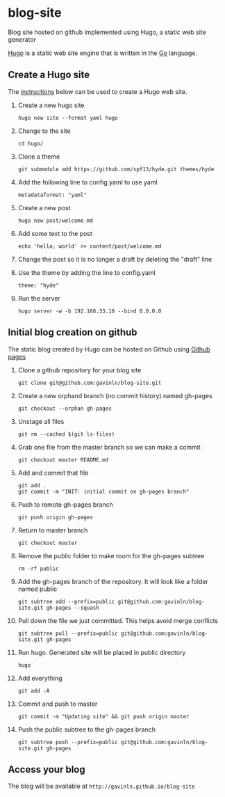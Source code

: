 # blog-site
Blog site hosted on github implemented using Hugo, a static web site generator

[Hugo][10] is a static web site engine that is written in the [Go][20]
language.

[10]: https://gohugo.io/
[20]: https://golang.org/

## Create a Hugo site

The [instructions][30] below can be used to create a Hugo web site.

[30]: http://gohugo.io/overview/introduction

1. Create a new hugo site
    ```
    hugo new site --format yaml hugo
    ```

2. Change to the site
    ```
    cd hugo/
    ```

3. Clone a theme
    ```
    git submodule add https://github.com/spf13/hyde.git themes/hyde
    ```

4. Add the following line to config.yaml to use yaml
    ```
    metadataformat: "yaml"
    ```

5. Create a new post
    ```
    hugo new post/welcome.md
    ```

6. Add some text to the post
    ```
    echo 'hello, world' >> content/post/welcome.md
    ```

7. Change the post so it is no longer a draft by deleting the "draft" line

8. Use the theme by adding the line to config.yaml
    ```
    theme: "hyde"
    ```

9. Run the server
    ```
    hugo server -w -b 192.168.33.10 --bind 0.0.0.0
    ```

## Initial blog creation on github

The static blog created by Hugo can be hosted on Github using
[Github pages][40]

[40]: http://gohugo.io/tutorials/github-pages-blog/#find-a-home-for-your-files

1. Clone a github repository for your blog site
    ```
    git clone git@github.com:gavinln/blog-site.git
    ```

2. Create a new orphand branch (no commit history) named gh-pages
    ```
    git checkout --orphan gh-pages
    ```

3. Unstage all files
    ```
    git rm --cached $(git ls-files)
    ```

4. Grab one file from the master branch so we can make a commit
    ```
    git checkout master README.md
    ```

5. Add and commit that file
    ```
    git add .
    git commit -m "INIT: initial commit on gh-pages branch"
    ```

6. Push to remote gh-pages branch
    ```
    git push origin gh-pages
    ```

7. Return to master branch
    ```
    git checkout master
    ```

8. Remove the public folder to make room for the gh-pages subtree
    ```
    rm -rf public
    ```

9. Add the gh-pages branch of the repository. It will look like a folder named public
    ```
    git subtree add --prefix=public git@github.com:gavinln/blog-site.git gh-pages --squash
    ```

10. Pull down the file we just committed. This helps avoid merge conflicts
    ```
    git subtree pull --prefix=public git@github.com:gavinln/blog-site.git gh-pages
    ```

11. Run hugo. Generated site will be placed in public directory
    ```
    hugo
    ```

12. Add everything
    ```
    git add -A
    ```

13. Commit and push to master
    ```
    git commit -m "Updating site" && git push origin master
    ```

14. Push the public subtree to the gh-pages branch
    ```
    git subtree push --prefix=public git@github.com:gavinln/blog-site.git gh-pages
    ```

## Access your blog

The blog will be available at `http://gavinln.github.io/blog-site`
